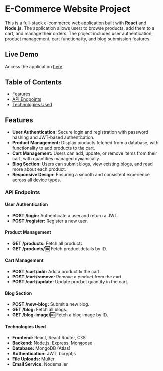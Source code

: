 # E-Commerce Website Project

This is a full-stack e-commerce web application built with **React** and **Node.js**. The application allows users to browse products, add them to a cart, and manage their orders. The project includes user authentication, product management, cart functionality, and blog submission features.

## Live Demo

Access the application [here](https://kr-e-commerce.vercel.app).

## Table of Contents

- [Features](#features)
- [API Endpoints](#api-endpoints)
- [Technologies Used](#technologies-used)

## Features

- **User Authentication:** Secure login and registration with password hashing and JWT-based authentication.
- **Product Management:** Display products fetched from a database, with functionality to add products to the cart.
- **Cart Management:** Users can add, update, or remove items from their cart, with quantities managed dynamically.
- **Blog Section:** Users can submit blogs, view existing blogs, and read more about each product.
- **Responsive Design:**  Ensuring a smooth and consistent experience across all device types.

### API Endpoints

#### User Authentication
- **POST /login:** Authenticate a user and return a JWT.
- **POST /register:** Register a new user.

#### Product Management
- **GET /products:** Fetch all products.
- **GET /products/:id:** Fetch product details by ID.
  
#### Cart Management
- **POST /cart/add:** Add a product to the cart.
- **POST /cart/remove:** Remove a product from the cart.
- **POST /cart/update:** Update product quantity in the cart.
  
#### Blog Section
- **POST /new-blog:** Submit a new blog.
- **GET /blog:** Fetch all blogs.
- **GET /blog-image/:id:** Fetch a blog image by ID.
  
#### Technologies Used
- **Frontend:** React, React Router, CSS
- **Backend:** Node.js, Express, Mongoose
- **Database:** MongoDB (Atlas)
- **Authentication:** JWT, bcryptjs
- **File Uploads:** Multer
- **Email Service:** Nodemailer

